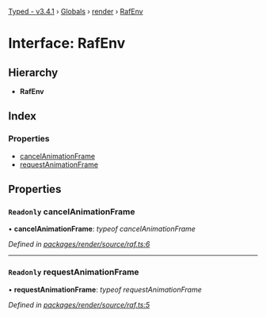 [Typed - v3.4.1](../README.md) › [Globals](../globals.md) › [render](../modules/render.md) › [RafEnv](render.rafenv.md)

# Interface: RafEnv

## Hierarchy

* **RafEnv**

## Index

### Properties

* [cancelAnimationFrame](render.rafenv.md#readonly-cancelanimationframe)
* [requestAnimationFrame](render.rafenv.md#readonly-requestanimationframe)

## Properties

### `Readonly` cancelAnimationFrame

• **cancelAnimationFrame**: *typeof cancelAnimationFrame*

*Defined in [packages/render/source/raf.ts:6](https://github.com/TylorS/typed-prelude/blob/cf24d7c0/packages/render/source/raf.ts#L6)*

___

### `Readonly` requestAnimationFrame

• **requestAnimationFrame**: *typeof requestAnimationFrame*

*Defined in [packages/render/source/raf.ts:5](https://github.com/TylorS/typed-prelude/blob/cf24d7c0/packages/render/source/raf.ts#L5)*
